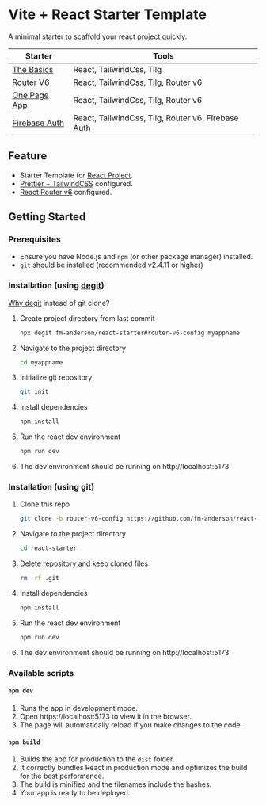 # Vite + React Starter Template

A minimal starter to scaffold your react project quickly.

| Starter                                                                                 | Tools                                              |
| --------------------------------------------------------------------------------------- | -------------------------------------------------- |
| [The Basics](https://github.com/fm-anderson/react-starter#readme)                       | React, TailwindCss, Tilg                           |
| [Router V6](https://github.com/fm-anderson/react-starter/tree/router-v6-config#readme)  | React, TailwindCss, Tilg, Router v6                |
| [One Page App](https://github.com/fm-anderson/react-starter/tree/one-page#readme)       | React, TailwindCss, Tilg, Router v6                |
| [Firebase Auth](https://github.com/fm-anderson/react-starter/tree/firebase-auth#readme) | React, TailwindCss, Tilg, Router v6, Firebase Auth |

## Feature

- Starter Template for [React Project](https://react.dev/).
- [Prettier + TailwindCSS](https://tailwindcss.com/blog/automatic-class-sorting-with-prettier) configured.
- [React Router v6](https://reactrouter.com/en/main/routers/picking-a-router#using-v64-data-apis) configured.


## Getting Started

### Prerequisites

- Ensure you have Node.js and `npm` (or other package manager) installed.
- `git` should be installed (recommended v2.4.11 or higher)

### Installation (using [degit](https://github.com/Rich-Harris/degit))

[Why degit](https://github.com/Rich-Harris/degit#wait-isnt-this-just-git-clone---depth-1) instead of git clone?

1. Create project directory from last commit
   ```sh
   npx degit fm-anderson/react-starter#router-v6-config myappname
   ```
2. Navigate to the project directory
   ```sh
   cd myappname
   ```
3. Initialize git repository
   ```sh
   git init
   ```
4. Install dependencies
   ```sh
   npm install
   ```
5. Run the react dev environment
   ```sh
   npm run dev
   ```
6. The dev environment should be running on http://localhost:5173

### Installation (using git)

1. Clone this repo
   ```sh
   git clone -b router-v6-config https://github.com/fm-anderson/react-starter.git
   ```
2. Navigate to the project directory
   ```sh
   cd react-starter
   ```
3. Delete repository and keep cloned files
   ```sh
   rm -rf .git
   ```
4. Install dependencies
   ```sh
   npm install
   ```
5. Run the react dev environment
   ```sh
   npm run dev
   ```
6. The dev environment should be running on http://localhost:5173

### Available scripts

#### `npm dev`

1. Runs the app in development mode.
2. Open https://localhost:5173 to view it in the browser.
3. The page will automatically reload if you make changes to the code.

#### `npm build`

1. Builds the app for production to the `dist` folder.
2. It correctly bundles React in production mode and optimizes the build for the best performance.
3. The build is minified and the filenames include the hashes.
4. Your app is ready to be deployed.
